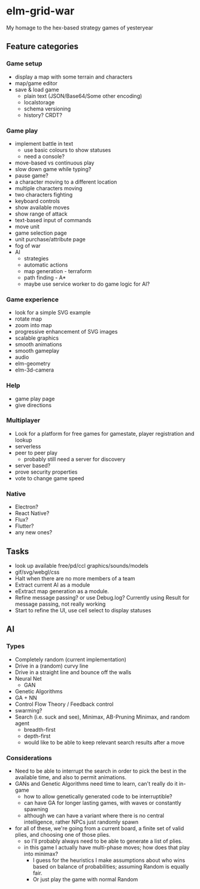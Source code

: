 # elm-grid-war

My homage to the hex-based strategy games of yesteryear

## Feature categories
### Game setup
  - display a map with some terrain and characters
  - map/game editor
  - save & load game
    - plain text (JSON/Base64/Some other encoding)
    - localstorage
    - schema versioning
    - history? CRDT?
### Game play
  - implement battle in text
    - use basic colours to show statuses
    - need a console?
  - move-based vs continuous play
  - slow down game while typing?
  - pause game?
  - a character moving to a different location
  - multiple characters moving
  - two characters fighting
  - keyboard controls
  - show available moves
  - show range of attack
  - text-based input of commands
  - move unit
  - game selection page
  - unit purchase/attribute page
  - fog of war
  - AI
    - strategies
    - automatic actions
    - map generation - terraform
    - path finding - A*
    - maybe use service worker to do game logic for AI?
### Game experience
  - look for a simple SVG example
  - rotate map
  - zoom into map
  - progressive enhancement of SVG images
  - scalable graphics
  - smooth animations
  - smooth gameplay
  - audio
  - elm-geometry
  - elm-3d-camera  
### Help
  - game play page
  - give directions
### Multiplayer
  - Look for a platform for free games for gamestate, player registration and lookup
  - serverless
  - peer to peer play
    - probably still need a server for discovery
  - server based?
  - prove security properties
  - vote to change game speed
### Native
  - Electron?
  - React Native?
  - Flux?
  - Flutter?
  - any new ones?

## Tasks

- look up available free/pd/ccl graphics/sounds/models
- gif/svg/webgl/css
- Halt when there are no more members of a team
- Extract current AI as a module
- eExtract map generation as a module.
- Refine message passing? or use Debug.log? Currently using Result for message passing, not really working
- Start to refine the UI, use cell select to display statuses

## AI
### Types
- Completely random (current implementation)
- Drive in a (random) curvy line
- Drive in a straight line and bounce off the walls
- Neural Net
  - GAN
- Genetic Algorithms
- GA + NN
- Control Flow Theory / Feedback control
- swarming?
- Search (i.e. suck and see), Minimax, AB-Pruning Minimax, and random agent
  - breadth-first
  - depth-first
  - would like to be able to keep relevant search results after a move 

### Considerations
- Need to be able to interrupt the search in order to pick the best in the available time, and also to permit animations.
- GANs and Genetic Algorithms need time to learn, can't really do it in-game
  - how to allow genetically generated code to be interruptible?
  - can have GA for longer lasting games, with waves or constantly spawning
  - although we can have a variant where there is no central intelligence, rather NPCs just randomly spawn
- for all of these, we're going from a current board, a finite set of valid plies, and choosing one of those plies.
  - so I'll probably always need to be able to generate a list of plies.
  - in this game I actually have multi-phase moves; how does that play into minimax?
    - I guess for the heuristics I make assumptions about who wins based on balance of probabilities; assuming Random is equally fair.
    - Or just play the game with normal Random
